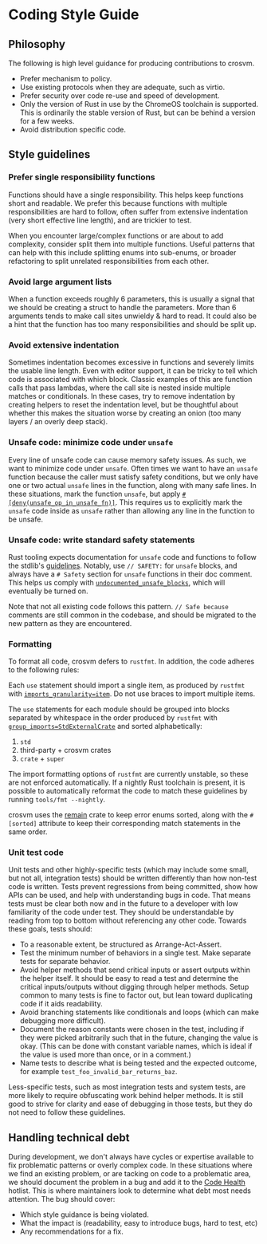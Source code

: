 # Coding Style Guide

## Philosophy

The following is high level guidance for producing contributions to crosvm.

- Prefer mechanism to policy.
- Use existing protocols when they are adequate, such as virtio.
- Prefer security over code re-use and speed of development.
- Only the version of Rust in use by the ChromeOS toolchain is supported. This is ordinarily the
  stable version of Rust, but can be behind a version for a few weeks.
- Avoid distribution specific code.

## Style guidelines

### Prefer single responsibility functions

Functions should have a single responsibility. This helps keep functions short and readable. We
prefer this because functions with multiple responsibilities are hard to follow, often suffer from
extensive indentation (very short effective line length), and are trickier to test.

When you encounter large/complex functions or are about to add complexity, consider split them into
multiple functions. Useful patterns that can help with this include splitting enums into sub-enums,
or broader refactoring to split unrelated responsibilities from each other.

### Avoid large argument lists

When a function exceeds roughly 6 parameters, this is usually a signal that we should be creating a
struct to handle the parameters. More than 6 arguments tends to make call sites unwieldy & hard to
read. It could also be a hint that the function has too many responsibilities and should be split
up.

### Avoid extensive indentation

Sometimes indentation becomes excessive in functions and severely limits the usable line length.
Even with editor support, it can be tricky to tell which code is associated with which block.
Classic examples of this are function calls that pass lambdas, where the call site is nested inside
multiple matches or conditionals. In these cases, try to remove indentation by creating helpers to
reset the indentation level, but be thoughtful about whether this makes the situation worse by
creating an onion (too many layers / an overly deep stack).

### Unsafe code: minimize code under `unsafe`

Every line of unsafe code can cause memory safety issues. As such, we want to minimize code under
`unsafe`. Often times we want to have an `unsafe` function because the caller must satisfy safety
conditions, but we only have one or two actual `unsafe` lines in the function, along with many safe
lines. In these situations, mark the function `unsafe`, but apply
[`#[deny(unsafe_op_in_unsafe_fn)]`](https://doc.rust-lang.org/rustc/lints/listing/allowed-by-default.html#unsafe-op-in-unsafe-fn).
This requires us to explicitly mark the `unsafe` code inside as `unsafe` rather than allowing any
line in the function to be unsafe.

### Unsafe code: write standard safety statements

Rust tooling expects documentation for `unsafe` code and functions to follow the stdlib's
[guidelines](https://std-dev-guide.rust-lang.org/policy/safety-comments.html). Notably, use
`// SAFETY:` for `unsafe` blocks, and always have a `# Safety` section for `unsafe` functions in
their doc comment. This helps us comply with
[`undocumented_unsafe_blocks`](https://rust-lang.github.io/rust-clippy/master/#/undocumented_unsafe_blocks),
which will eventually be turned on.

Note that not all existing code follows this pattern. `// Safe because` comments are still common in
the codebase, and should be migrated to the new pattern as they are encountered.

### Formatting

To format all code, crosvm defers to `rustfmt`. In addition, the code adheres to the following
rules:

Each `use` statement should import a single item, as produced by `rustfmt` with
[`imports_granularity=item`]. Do not use braces to import multiple items.

The `use` statements for each module should be grouped into blocks separated by whitespace in the
order produced by `rustfmt` with [`group_imports=StdExternalCrate`] and sorted alphabetically:

1. `std`
1. third-party + crosvm crates
1. `crate` + `super`

The import formatting options of `rustfmt` are currently unstable, so these are not enforced
automatically. If a nightly Rust toolchain is present, it is possible to automatically reformat the
code to match these guidelines by running `tools/fmt --nightly`.

crosvm uses the [remain](https://github.com/dtolnay/remain) crate to keep error enums sorted, along
with the `#[sorted]` attribute to keep their corresponding match statements in the same order.

### Unit test code

Unit tests and other highly-specific tests (which may include some small, but not all, integration
tests) should be written differently than how non-test code is written. Tests prevent regressions
from being committed, show how APIs can be used, and help with understanding bugs in code. That
means tests must be clear both now and in the future to a developer with low familiarity of the code
under test. They should be understandable by reading from top to bottom without referencing any
other code. Towards these goals, tests should:

- To a reasonable extent, be structured as Arrange-Act-Assert.
- Test the minimum number of behaviors in a single test. Make separate tests for separate behavior.
- Avoid helper methods that send critical inputs or assert outputs within the helper itself. It
  should be easy to read a test and determine the critical inputs/outputs without digging through
  helper methods. Setup common to many tests is fine to factor out, but lean toward duplicating code
  if it aids readability.
- Avoid branching statements like conditionals and loops (which can make debugging more difficult).
- Document the reason constants were chosen in the test, including if they were picked arbitrarily
  such that in the future, changing the value is okay. (This can be done with constant variable
  names, which is ideal if the value is used more than once, or in a comment.)
- Name tests to describe what is being tested and the expected outcome, for example
  `test_foo_invalid_bar_returns_baz`.

Less-specific tests, such as most integration tests and system tests, are more likely to require
obfuscating work behind helper methods. It is still good to strive for clarity and ease of debugging
in those tests, but they do not need to follow these guidelines.

## Handling technical debt

During development, we don't always have cycles or expertise available to fix problematic patterns
or overly complex code. In these situations where we find an existing problem, or are tacking on
code to a problematic area, we should document the problem in a bug and add it to the
[Code Health](https://issuetracker.google.com/hotlists/4285957) hotlist. This is where maintainers
look to determine what debt most needs attention. The bug should cover:

- Which style guidance is being violated.
- What the impact is (readability, easy to introduce bugs, hard to test, etc)
- Any recommendations for a fix.

[`group_imports=stdexternalcrate`]: https://rust-lang.github.io/rustfmt/?version=v1.5.1&search=#group_imports
[`imports_granularity=item`]: https://rust-lang.github.io/rustfmt/?version=v1.5.1&search=#imports_granularity
